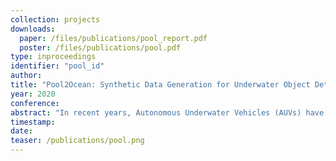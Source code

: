 ```yaml
---
collection: projects
downloads:
  paper: /files/publications/pool_report.pdf
  poster: /files/publications/pool.pdf
type: inproceedings
identifier: "pool_id"
author:
title: "Pool2Ocean: Synthetic Data Generation for Underwater Object Detection Using CycleGAN"
year: 2020
conference:
abstract: "In recent years, Autonomous Underwater Vehicles (AUVs) have been in the forefront of oceanic research and exploration. Since some of these AUVs depend on visual input to move, interact with the environment, and communicate, it is important for them to make accurate generalizations about their visual observations. To better equip these AUVs to perform well, it is necessary for them to have an object detection architecture that is sufficiently trained to safely operate in the real world. Unfortunately, collecting enough underwater imagery to properly train the detection model is often time consuming, expensive, and hazardous for both the humans and robots involved. Inspired by this problem, this research seeks to explore a more accessible method of data augmentation, through the intersection of deep learning and synthetic data generation, to improve underwater robot-to-robot detection."
timestamp:
date:
teaser: /publications/pool.png
---
```

